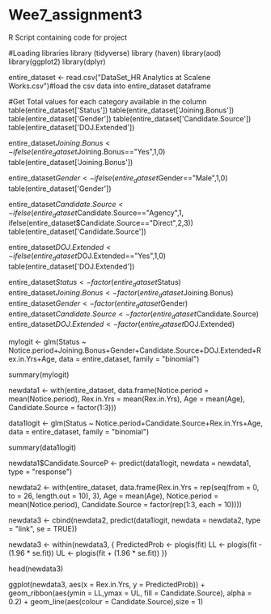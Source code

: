 # Wee7_assignment3
R Script containing code for project

#Loading libraries
library (tidyverse)
library (haven)
library(aod)
library(ggplot2)
library(dplyr)


entire_dataset <- read.csv("DataSet_HR Analytics at Scalene Works.csv")#load the csv data into entire_dataset dataframe

#Get Total values for each category available in the column
table(entire_dataset['Status'])
table(entire_dataset['Joining.Bonus'])
table(entire_dataset['Gender'])
table(entire_dataset['Candidate.Source'])
table(entire_dataset['DOJ.Extended'])

entire_dataset$Joining.Bonus<-ifelse(entire_dataset$Joining.Bonus=="Yes",1,0)
table(entire_dataset['Joining.Bonus'])

entire_dataset$Gender<-ifelse(entire_dataset$Gender=="Male",1,0)
table(entire_dataset['Gender'])

entire_dataset$Candidate.Source<-ifelse(entire_dataset$Candidate.Source=="Agency",1,
                                     ifelse(entire_dataset$Candidate.Source=="Direct",2,3))
table(entire_dataset['Candidate.Source'])

entire_dataset$DOJ.Extended<-ifelse(entire_dataset$DOJ.Extended=="Yes",1,0)
table(entire_dataset['DOJ.Extended'])


entire_dataset$Status <- factor(entire_dataset$Status)
entire_dataset$Joining.Bonus <- factor(entire_dataset$Joining.Bonus)
entire_dataset$Gender <- factor(entire_dataset$Gender)
entire_dataset$Candidate.Source <- factor(entire_dataset$Candidate.Source)
entire_dataset$DOJ.Extended <- factor(entire_dataset$DOJ.Extended)

mylogit <- glm(Status ~ Notice.period+Joining.Bonus+Gender+Candidate.Source+DOJ.Extended+Rex.in.Yrs+Age, data = entire_dataset, family = "binomial")

summary(mylogit)

newdata1 <- with(entire_dataset, data.frame(Notice.period = mean(Notice.period), Rex.in.Yrs = mean(Rex.in.Yrs), Age = mean(Age), Candidate.Source = factor(1:3)))

data1logit <- glm(Status ~ Notice.period+Candidate.Source+Rex.in.Yrs+Age, data = entire_dataset, family = "binomial")

summary(data1logit)

newdata1$Candidate.SourceP <- predict(data1logit, newdata = newdata1, type = "response")

newdata2 <- with(entire_dataset, data.frame(Rex.in.Yrs = rep(seq(from = 0, to = 26, length.out = 10),
                                              3), Age = mean(Age), Notice.period = mean(Notice.period), Candidate.Source = factor(rep(1:3, each = 10))))

newdata3 <- cbind(newdata2, predict(data1logit, newdata = newdata2, type = "link", se = TRUE))

newdata3 <- within(newdata3, {
  PredictedProb <- plogis(fit)
  LL <- plogis(fit - (1.96 * se.fit))
  UL <- plogis(fit + (1.96 * se.fit))
})

head(newdata3)

ggplot(newdata3, aes(x = Rex.in.Yrs, y = PredictedProb)) + geom_ribbon(aes(ymin = LL,ymax = UL, fill = Candidate.Source), alpha = 0.2) + geom_line(aes(colour = Candidate.Source),size = 1)

